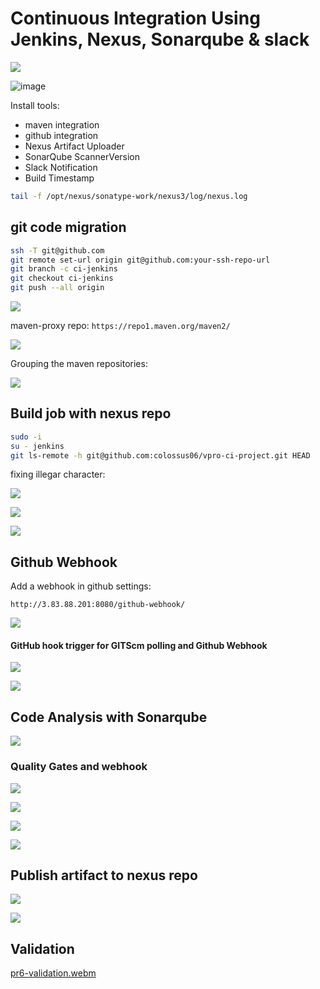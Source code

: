 # Continuous Integration Using Jenkins, Nexus, Sonarqube & slack


![](20230617012759.png)

![image](https://github.com/colossus06/20-realtime-devops-projects/assets/96833570/c29cdce4-3612-414a-b68c-bd2f20156480)


Install tools:

* maven integration
* github integration
* Nexus Artifact Uploader
* SonarQube ScannerVersion
* Slack Notification
* Build Timestamp


```sh
tail -f /opt/nexus/sonatype-work/nexus3/log/nexus.log
```

## git code migration

```sh
ssh -T git@github.com
git remote set-url origin git@github.com:your-ssh-repo-url
git branch -c ci-jenkins
git checkout ci-jenkins
git push --all origin
```


![](20230616121546.png)

maven-proxy repo: `https://repo1.maven.org/maven2/`

![](20230616170728.png)


Grouping the maven repositories:

![](20230616171210.png)

## Build job with nexus repo

```sh
sudo -i
su - jenkins
git ls-remote -h git@github.com:colossus06/vpro-ci-project.git HEAD
```

fixing illegar character:

![](20230616183149.png)


![](20230616183217.png)


![](20230616183536.png)

## Github Webhook

Add a webhook in github settings:

`http://3.83.88.201:8080/github-webhook/`


![](20230616183925.png)

#### GitHub hook trigger for GITScm polling and Github Webhook

![](20230616184023.png)

![](20230616191222.png)




##  Code Analysis with Sonarqube

![](20230616235235.png)

### Quality Gates and webhook

![](20230616235517.png)


![](20230617000008.png)

![](20230617000059.png)

![](20230617000207.png)

## Publish artifact to nexus repo

![](20230617002308.png)

![](20230617002359.png)


## Validation

[pr6-validation.webm](https://github.com/colossus06/20-realtime-devops-projects/assets/96833570/5fc56603-81bb-4fd3-90e5-d6a0ab6af0fc)
